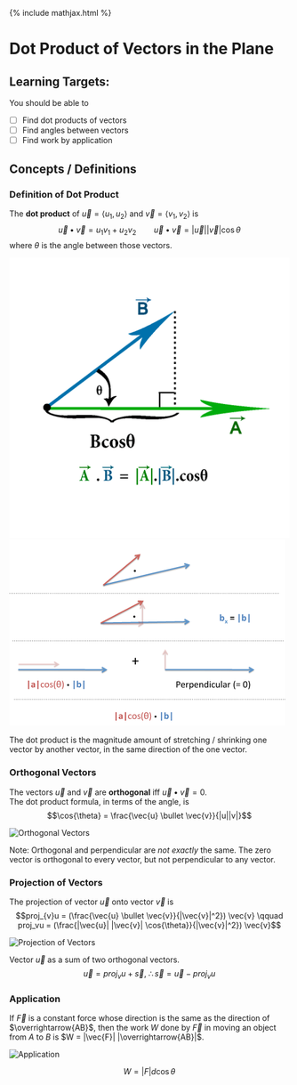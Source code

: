 {% include mathjax.html %}

# Dot Product of Vectors in the Plane

## Learning Targets:

You should be able to
- [ ] Find dot products of vectors
- [ ] Find angles between vectors
- [ ] Find work by application

## Concepts / Definitions

### Definition of Dot Product

The **dot product** of $\vec{u} = \langle u_1, u_2 \rangle$ and $\vec{v} = \langle v_1, v_2 \rangle$ is
$$\vec{u} \bullet \vec{v} = u_1 v_1 + u_2 v_2 \qquad \vec{u} \bullet \vec{v} = |\vec{u}| |\vec{v}| \cos{\theta}$$
where $\theta$ is the angle between those vectors.

![Dot Product Definition](assets/dot_product_of_vectors_in_the_plane_1.gif)
![Dot Product Rotation](assets/dot_product_of_vectors_in_the_plane_2.png)

The dot product is the magnitude amount of stretching / shrinking one vector by another vector, in the same direction of the one vector.

### Orthogonal Vectors

The vectors $\vec{u}$ and $\vec{v}$ are **orthogonal** iff $\vec{u} \bullet \vec{v} = 0$.\
The dot product formula, in terms of the angle, is
$$\cos{\theta} = \frac{\vec{u} \bullet \vec{v}}{|u||v|}$$

![Orthogonal Vectors](assets/dot_product_of_vectors_in_the_plane_3.png)

<!--Note: replace Note: with PRO TIP-->

Note: Orthogonal and perpendicular are *not exactly* the same. The zero vector is orthogonal to every vector, but not perpendicular to any vector.

### Projection of Vectors

The projection of vector $\vec{u}$ onto vector $\vec{v}$ is
$$proj_{v}u = (\frac{\vec{u} \bullet \vec{v}}{|\vec{v}|^2}) \vec{v} \qquad proj_vu = (\frac{|\vec{u}| |\vec{v}| \cos{\theta}}{|\vec{v}|^2}) \vec{v}$$

![Projection of Vectors](assets/dot_product_of_vectors_in_the_plane_4.png)

Vector $\vec{u}$ as a sum of two orthogonal vectors.
$$\vec{u} = proj_vu + \vec{s},\ \therefore \vec{s} = \vec{u} - proj_vu$$

### Application

If $\vec{F}$ is a constant force whose direction is the same as the direction of $\overrightarrow{AB}$, then the work $W$ done by $\vec{F}$ in moving an object from $A$ to $B$ is $W = |\vec{F}| |\overrightarrow{AB}|$.

![Application](assets/dot_product_of_vectors_in_the_plane_5.png)

$$W = |F|d\cos{\theta}$$
